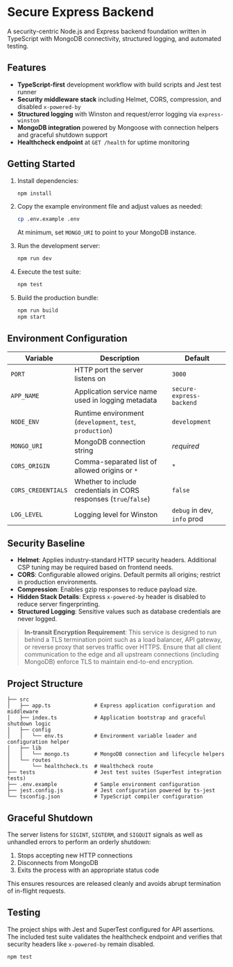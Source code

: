 # Secure Express Backend

A security-centric Node.js and Express backend foundation written in TypeScript with MongoDB connectivity, structured logging, and automated testing.

## Features

- **TypeScript-first** development workflow with build scripts and Jest test runner
- **Security middleware stack** including Helmet, CORS, compression, and disabled `x-powered-by`
- **Structured logging** with Winston and request/error logging via `express-winston`
- **MongoDB integration** powered by Mongoose with connection helpers and graceful shutdown support
- **Healthcheck endpoint** at `GET /health` for uptime monitoring

## Getting Started

1. Install dependencies:

   ```bash
   npm install
   ```

2. Copy the example environment file and adjust values as needed:

   ```bash
   cp .env.example .env
   ```

   At minimum, set `MONGO_URI` to point to your MongoDB instance.

3. Run the development server:

   ```bash
   npm run dev
   ```

4. Execute the test suite:

   ```bash
   npm test
   ```

5. Build the production bundle:

   ```bash
   npm run build
   npm start
   ```

## Environment Configuration

| Variable        | Description                                               | Default                    |
|-----------------|-----------------------------------------------------------|----------------------------|
| `PORT`          | HTTP port the server listens on                           | `3000`                     |
| `APP_NAME`      | Application service name used in logging metadata         | `secure-express-backend`   |
| `NODE_ENV`      | Runtime environment (`development`, `test`, `production`) | `development`              |
| `MONGO_URI`     | MongoDB connection string                                 | _required_                 |
| `CORS_ORIGIN`   | Comma-separated list of allowed origins or `*`            | `*`                        |
| `CORS_CREDENTIALS` | Whether to include credentials in CORS responses (`true`/`false`) | `false`           |
| `LOG_LEVEL`     | Logging level for Winston                                 | `debug` in dev, `info` prod|

## Security Baseline

- **Helmet**: Applies industry-standard HTTP security headers. Additional CSP tuning may be required based on frontend needs.
- **CORS**: Configurable allowed origins. Default permits all origins; restrict in production environments.
- **Compression**: Enables gzip responses to reduce payload size.
- **Hidden Stack Details**: Express `x-powered-by` header is disabled to reduce server fingerprinting.
- **Structured Logging**: Sensitive values such as database credentials are never logged.

> **In-transit Encryption Requirement**: This service is designed to run behind a TLS termination point such as a load balancer, API gateway, or reverse proxy that serves traffic over HTTPS. Ensure that all client communication to the edge and all upstream connections (including MongoDB) enforce TLS to maintain end-to-end encryption.

## Project Structure

```
├── src
│   ├── app.ts              # Express application configuration and middleware
│   ├── index.ts            # Application bootstrap and graceful shutdown logic
│   ├── config
│   │   └── env.ts          # Environment variable loader and configuration helper
│   ├── lib
│   │   └── mongo.ts        # MongoDB connection and lifecycle helpers
│   └── routes
│       └── healthcheck.ts  # Healthcheck route
├── tests                   # Jest test suites (SuperTest integration tests)
├── .env.example            # Sample environment configuration
├── jest.config.js          # Jest configuration powered by ts-jest
└── tsconfig.json           # TypeScript compiler configuration
```

## Graceful Shutdown

The server listens for `SIGINT`, `SIGTERM`, and `SIGQUIT` signals as well as unhandled errors to perform an orderly shutdown:

1. Stops accepting new HTTP connections
2. Disconnects from MongoDB
3. Exits the process with an appropriate status code

This ensures resources are released cleanly and avoids abrupt termination of in-flight requests.

## Testing

The project ships with Jest and SuperTest configured for API assertions. The included test suite validates the healthcheck endpoint and verifies that security headers like `x-powered-by` remain disabled.

```bash
npm test
```
